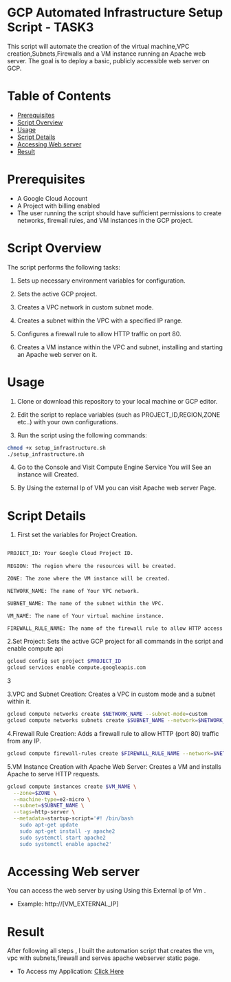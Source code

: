 # GCP Automated Infrastructure Setup Script - TASK3
 This script will automate the creation of the virtual machine,VPC creation,Subnets,Firewalls and  a VM instance running an Apache web server. The goal is to deploy a basic, publicly accessible web server on GCP.

# Table of Contents
- [Prerequisites](https://github.com/kawin048/CLOUD_TASK3/blob/main/README.md#prerequisites)
- [Script Overview](https://github.com/kawin048/CLOUD_TASK3/blob/main/README.md#script-overview)
- [Usage](https://github.com/kawin048/CLOUD_TASK3/blob/main/README.md#usage)
- [Script Details](https://github.com/kawin048/CLOUD_TASK3/blob/main/README.md#script-details)
- [Accessing Web server](https://github.com/kawin048/CLOUD_TASK3/blob/main/README.md#accessing-web-server)
- [Result](https://github.com/kawin048/CLOUD_TASK3/blob/main/README.md#result)


 

# Prerequisites
- A Google Cloud Account
- A Project with billing enabled
- The user running the script should have sufficient permissions to create networks, firewall rules, and VM instances in the GCP project.

# Script Overview

The script performs the following tasks:

 1. Sets up necessary environment variables for configuration.
 
2. Sets the active GCP project.

3. Creates a VPC network in custom subnet mode.

4. Creates a subnet within the VPC with a specified IP range.

5. Configures a firewall rule to allow HTTP traffic on port 80.

6. Creates a VM instance within the VPC and subnet, installing and starting an Apache web server on it.


# Usage

1. Clone or download this repository to your local machine or GCP editor.

2. Edit the script to replace variables (such as PROJECT_ID,REGION,ZONE etc..) with your own configurations.

3. Run the script using the following commands:
```bash
chmod +x setup_infrastructure.sh
./setup_infrastructure.sh

```

4. Go to the Console and Visit Compute Engine Service You will See an instance will Created.

5. By Using the external Ip of VM you can visit Apache web server Page.


# Script Details
1. First set the variables for Project Creation.
```bash

PROJECT_ID: Your Google Cloud Project ID.
  
REGION: The region where the resources will be created.

ZONE: The zone where the VM instance will be created.

NETWORK_NAME: The name of Your VPC network.

SUBNET_NAME: The name of the subnet within the VPC.

VM_NAME: The name of Your virtual machine instance.

FIREWALL_RULE_NAME: The name of the firewall rule to allow HTTP access.

```

2.Set Project: Sets the active GCP project for all commands in the script and enable compute api

```bash
gcloud config set project $PROJECT_ID
gcloud services enable compute.googleapis.com

```
3

3.VPC and Subnet Creation: Creates a VPC in custom mode and a subnet within it.

```bash
gcloud compute networks create $NETWORK_NAME --subnet-mode=custom
gcloud compute networks subnets create $SUBNET_NAME --network=$NETWORK_NAME --region=$REGION --range=10.0.0.0/24

```

4.Firewall Rule Creation: Adds a firewall rule to allow HTTP (port 80) traffic from any IP.

```bash
gcloud compute firewall-rules create $FIREWALL_RULE_NAME --network=$NETWORK_NAME --allow=tcp:80 --source-ranges=0.0.0.0/0 --target-tags=http-server

```

5.VM Instance Creation with Apache Web Server: Creates a VM and installs Apache to serve HTTP requests.

```bash
gcloud compute instances create $VM_NAME \
  --zone=$ZONE \
  --machine-type=e2-micro \
  --subnet=$SUBNET_NAME \
  --tags=http-server \
  --metadata=startup-script='#! /bin/bash
    sudo apt-get update
    sudo apt-get install -y apache2
    sudo systemctl start apache2
    sudo systemctl enable apache2'
```
# Accessing Web server
You can access the web server by using Using this External Ip of Vm .
- Example: http://[VM_EXTERNAL_IP]

# Result 
After following all steps , I built the automation script that creates the vm, vpc with subnets,firewall and serves apache webserver static page.

- To Access my Application: [Click Here](http://34.172.35.91)
  
  

 

